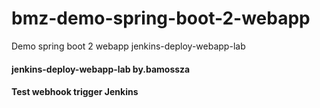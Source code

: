 # bmz-demo-spring-boot-2-webapp

Demo spring boot 2 webapp
jenkins-deploy-webapp-lab
#### jenkins-deploy-webapp-lab by.bamossza
#### Test webhook trigger Jenkins
